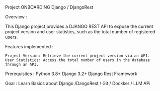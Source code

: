 Project ONBOARDING Django / DjangoRest

Overview :

This Django project provides a DJANGO REST API to expose the current project version and user statistics, such as the total number of registered users.

Features implemented :

    Project Version: Retrieve the current project version via an API.
    User Statistics: Access the total number of users in the database through an API.

Prerequisites :
    Python 3.8+
    Django 3.2+
    Django Rest Framework

Goal :
    Learn Basics about Django /DangoRest / Git / Dockker / LLM APi 